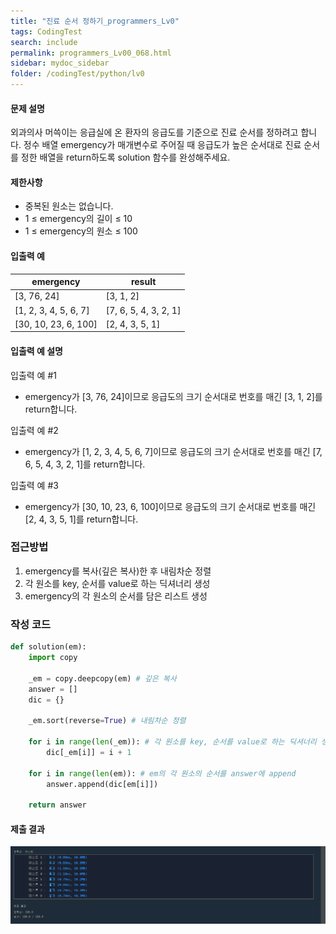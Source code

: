 ```yaml
---
title: "진료 순서 정하기_programmers_Lv0"
tags: CodingTest
search: include
permalink: programmers_Lv00_068.html
sidebar: mydoc_sidebar
folder: /codingTest/python/lv0
---
```



#### 문제 설명 <br>

외과의사 머쓱이는 응급실에 온 환자의 응급도를 기준으로 진료 순서를 정하려고 합니다. 정수 배열 emergency가 매개변수로 주어질 때 응급도가 높은 순서대로 진료 순서를 정한 배열을 return하도록 solution 함수를 완성해주세요.

#### 제한사항 <br>

- 중복된 원소는 없습니다.
- 1 ≤ emergency의 길이 ≤ 10
- 1 ≤ emergency의 원소 ≤ 100

#### 입출력 예 <br>
  
emergency|	result
---|---
[3, 76, 24]|	[3, 1, 2]
[1, 2, 3, 4, 5, 6, 7]|	[7, 6, 5, 4, 3, 2, 1]
[30, 10, 23, 6, 100]|	[2, 4, 3, 5, 1]

#### 입출력 예 설명 <br>

입출력 예 #1
- emergency가 [3, 76, 24]이므로 응급도의 크기 순서대로 번호를 매긴 [3, 1, 2]를 return합니다.

입출력 예 #2
- emergency가 [1, 2, 3, 4, 5, 6, 7]이므로 응급도의 크기 순서대로 번호를 매긴 [7, 6, 5, 4, 3, 2, 1]를 return합니다.

입출력 예 #3 
- emergency가 [30, 10, 23, 6, 100]이므로 응급도의 크기 순서대로 번호를 매긴 [2, 4, 3, 5, 1]를 return합니다.

### 접근방법 <br>

1. emergency를 복사(깊은 복사)한 후 내림차순 정렬
2. 각 원소를 key, 순서를 value로 하는 딕셔너리 생성
3. emergency의 각 원소의 순서를 담은 리스트 생성

### 작성 코드 <br>

```python
def solution(em):
    import copy
    
    _em = copy.deepcopy(em) # 깊은 복사
    answer = []
    dic = {}
    
    _em.sort(reverse=True) # 내림차순 정렬
    
    for i in range(len(_em)): # 각 원소를 key, 순서를 value로 하는 딕셔너리 생성
        dic[_em[i]] = i + 1
    
    for i in range(len(em)): # em의 각 원소의 순서를 answer에 append
        answer.append(dic[em[i]])
    
    return answer
```

#### 제출 결과

![제출 결과](\images\programmers_Lv00_068.png)





